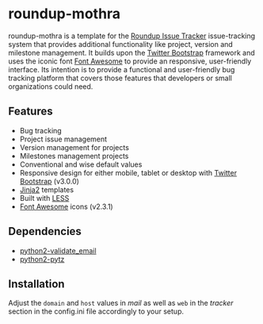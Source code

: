 roundup-mothra
==============

roundup-mothra is a template for the [Roundup Issue Tracker](http://www.roundup-tracker.org/) issue-tracking system that provides additional functionality like project, version and milestone management. It builds upon the [Twitter Bootstrap](http://twitter.github.io/bootstrap) framework and uses the iconic font [Font Awesome](http://fortawesome.github.io/Font-Awesome) to provide an responsive, user-friendly interface. Its intention is to provide a functional and user-friendly bug tracking platform that covers those features that developers or small organizations could need.

Features
--------

  * Bug tracking
  * Project issue management
  * Version management for projects
  * Milestones management projects
  * Conventional and wise default values
  * Responsive design for either mobile, tablet or desktop with [Twitter Bootstrap](http://twitter.github.io/bootstrap) (v3.0.0)
  * [Jinja2](http://jinja.pocoo.org/) templates
  * Built with [LESS](http://lesscss.org)
  * [Font Awesome](http://fortawesome.github.io/Font-Awesome) icons (v2.3.1)

Dependencies
------------

  * [python2-validate_email](http://pypi.python.org/pypi/validate_email)
  * [python2-pytz](http://pypi.python.org/pypi/pytz)

Installation
------------

Adjust the `domain` and `host` values in _mail_ as well as `web` in the
_tracker_ section in the config.ini file accordingly to your setup.
